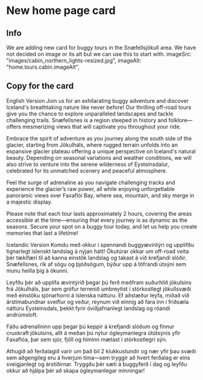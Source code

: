 # New home page card

## Info

We are adding new card for buggy tours in the Snæfellsjökull area.
We have not decided on image or its alt but we can use this to start with.
imageSrc: "images/cabin_northern_lights-resized.jpg",
imageAlt: "home.tours.cabin.imageAlt",

## Copy for the card

English Version
Join us for an exhilarating buggy adventure and discover Iceland's breathtaking nature like never before! Our thrilling off-road tours give you the chance to explore unparalleled landscapes and tackle challenging trails. Snæfellsnes is a region steeped in history and folklore—offers mesmerizing views that will captivate you throughout your ride.

Embrace the spirit of adventure as you journey along the south side of the glacier, starting from Jökulháls, where rugged terrain unfolds into an expansive glacier plateau offering a unique perspective on Iceland's natural beauty. Depending on seasonal variations and weather conditions, we will also strive to venture into the serene wilderness of Eysteinsdalur, celebrated for its unmatched scenery and peaceful atmosphere.

Feel the surge of adrenaline as you navigate challenging tracks and experience the glacier’s raw power, all while enjoying unforgettable panoramic views over Faxaflói Bay, where sea, mountain, and sky merge in a majestic display.

Please note that each tour lasts approximately 2 hours, covering the areas accessible at the time—ensuring that every journey is as dynamic as the seasons. Secure your spot on a buggy tour today, and let us help you create memories that last a lifetime!

Icelandic Version
Komdu með okkur í spennandi buggyævintýri og upplifðu tignarlegt íslenskt landslag á nýjan hátt! Ökutúrar okkar um off-road veita þér tækifæri til að kanna einstök landslag og takast á við krefjandi slóðir. Snæfellsnes, rík af sögu og þjóðsögum, býður upp á töfrandi útsýni sem munu heilla þig á ökunni.

Leyfðu þér að upplifa ævintýrið þegar þú ferð meðfram suðurhlið jökulsins frá Jökulháls, þar sem grófur terrenið umbreytist í stórkostlegt jökullsvæði með einstöku sjónarhorni á íslenska náttúru. Ef aðstæður leyfa, miðað við árstímabundnar sveiflur og veður, reynum við einnig að fara inn í friðsæla náttúru Eysteinsdals, þekkt fyrir óviðjafnanlegt landslag og róandi andrúmsloft.

Fáðu adrenalíninn upp þegar þú keppir á krefjandi slóðum og finnur cruxkraft jökulsins, allt á meðan þú nýtur ógleymanlegra útútsýnis yfir Faxaflóa, þar sem sjór, fjöll og himinn mætast í stórkostlegri sýn.

Athugið að ferðalagið varir um það bil 2 klukkustundir og nær yfir þau svæði sem aðgengileg eru á hverjum tíma—sem tryggir að hvert ferðalag er eins sveigjanlegt og árstíðirnar. Tryggðu þér sæti á buggyferð í dag og leyfðu okkur að hjálpa þér að skapa ógleymanlegar minningar!

